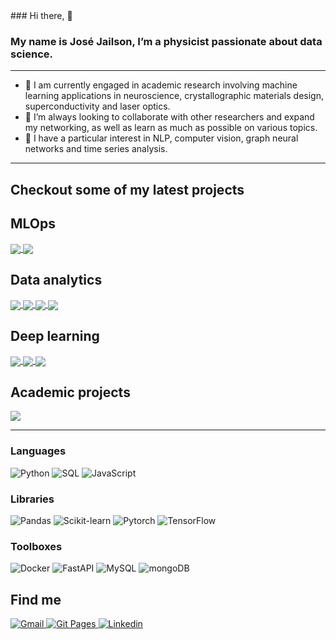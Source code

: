 <html>
### Hi there, 👋

### My name is José Jailson, I’m a physicist passionate about data science. 

---

 - 🔭 I am currently engaged in academic research involving machine learning applications in neuroscience, crystallographic materials design, superconductivity and laser optics.
 - 🔎 I’m always looking to collaborate with other researchers and expand my networking, as well as learn as much as possible on various topics.
 - 📖 I have a particular interest in NLP, computer vision, graph neural networks and time series analysis.
 

---

<div>
  
## Checkout some of my latest projects

  
## MLOps
  
<a href="https://github.com/josejailson/distilBERT">
  <img align="center" src="https://github-readme-stats.vercel.app/api/pin/?username=josejailson&repo=distilBERT&theme=dracula" />
</a>

<a href="https://github.com/josejailson/fastapi">
  <img align="center" src="https://github-readme-stats.vercel.app/api/pin/?username=josejailson&repo=fastapi&theme=dracula" />
</a>

  
## Data analytics

<a href="https://github.com/josejailson/HumanResource">
  <img align="center" src="https://github-readme-stats.vercel.app/api/pin/?username=josejailson&repo=HumanResource&theme=dracula" />
</a>  

<a href="https://github.com/josejailson/customer-churn">
  <img align="center" src="https://github-readme-stats.vercel.app/api/pin/?username=josejailson&repo=customer-churn&theme=dracula" />
</a>

<a href="https://github.com/josejailson/credit_risk">
  <img align="center" src="https://github-readme-stats.vercel.app/api/pin/?username=josejailson&repo=credit_risk&theme=dracula" />
</a>

<a href="https://github.com/josejailson/PowerBI">
  <img align="center" src="https://github-readme-stats.vercel.app/api/pin/?username=josejailson&repo=PowerBI&theme=dracula" />
</a>


## Deep learning

<a href="https://github.com/josejailson/timeseries">
  <img align="center" src="https://github-readme-stats.vercel.app/api/pin/?username=josejailson&repo=timeseries&theme=dracula" />
</a>

<a href="https://github.com/josejailson/charRNN">
  <img align="center" src="https://github-readme-stats.vercel.app/api/pin/?username=josejailson&repo=charRNN&theme=dracula" />
</a>

<a href="https://github.com/josejailson/cartpole">
  <img align="center" src="https://github-readme-stats.vercel.app/api/pin/?username=josejailson&repo=cartpole&theme=dracula" />
</a>


## Academic projects

<a href="https://github.com/josejailson/opticsCNN">
  <img align="center" src="https://github-readme-stats.vercel.app/api/pin/?username=josejailson&repo=opticsCNN&theme=dracula" />
</a>

 
</div>

---
### Languages

![Python](https://img.shields.io/badge/-Python-4B8BBE?&logo=Python&logoColor=fff) 
![SQL](https://img.shields.io/badge/-SQL-5586A4?&logo=databricks&logoColor=white)
![JavaScript](https://img.shields.io/badge/-JavaScript-f0db4f?&logo=JavaScript&logoColor=fff)  


### Libraries

![Pandas](https://img.shields.io/badge/-pandas-150458?&logo=pandas&logoColor=white)
![Scikit-learn](https://img.shields.io/badge/-Scikit_Learn-F7931E?&logo=scikit-learn&logoColor=white)
![Pytorch](https://img.shields.io/badge/-Pytorch-EE4C2C?&logo=Pytorch&logoColor=white)
![TensorFlow](https://img.shields.io/badge/-TensorFlow-FF6F00?&logo=TensorFlow&logoColor=white)



### Toolboxes

![Docker](https://img.shields.io/badge/-Docker-2496ED?&logo=Docker&logoColor=fff) 
![FastAPI](https://img.shields.io/badge/-FastAPI-009688?&logo=FastAPI&logoColor=white)
![MySQL](https://img.shields.io/badge/-MySQL-4479A1?&logo=MySQL&logoColor=fff)
![mongoDB](https://img.shields.io/badge/-MongoDB-47A248?&logo=MongoDB&logoColor=white)



## Find me
<p>
  <a href="mailto:josejailson.silvajunior@ufpe.br">
    <img alt="Gmail" src="https://img.shields.io/badge/Gmail-%23BB001B.svg?&style=for-the-badge&logo=Gmail&logoColor=white" />
  </a>
  <a href="https://josejailson.github.io/">
    <img alt="Git Pages" src="https://img.shields.io/badge/Git WebPage-%2312100E.svg?&style=for-the-badge&logo=Github&logoColor=white" />
  </a>
  <a href="https://www.linkedin.com/in/jos%C3%A9-jailson-da-silva-j%C3%BAnior-70279b233/">
    <img alt="Linkedin" src="https://img.shields.io/badge/-LinkedIn-0A66C2?&style=for-the-badge&logo=LinkedIn&logoColor=white" />
  </a>
</p>
</html>
